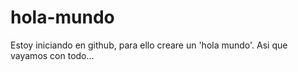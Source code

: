 # hola-mundo
Estoy iniciando en github, para ello creare un 'hola mundo'.
Asi que vayamos con todo...
